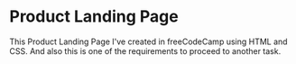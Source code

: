 # Product Landing Page

This Product Landing Page I've created in freeCodeCamp using HTML and CSS. And also this is one of the requirements to proceed to another task.